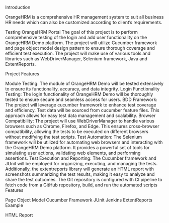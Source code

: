 Introduction

OrangeHRM is a comprehensive HR management system to suit all business HR needs which can also be customized according to client’s requirements.

Testing OrangeHRM Portal The goal of this project is to perform comprehensive testing of the login and add user functionality on the OrangeHRM Demo platform. The project will utilize Cucumber framework and page object model design pattern to ensure thorough coverage and efficient test execution. The project will make use of various tools and libraries such as WebDriverManager, Selenium framework, Java and ExtentReports.

Project Features

Module Testing: The module of OrangeHRM Demo will be tested extensively to ensure its functionality, accuracy, and data integrity.
Login Functionality Testing: The login functionality of OrangeHRM Demo will be thoroughly tested to ensure secure and seamless access for users.
BDD Framework: The project will leverage cucumber framework to enhance test coverage and efficiency. Test data will be sourced from cucumber feature files. This approach allows for easy test data management and scalability.
Browser Compatibility: The project will use WebDriverManager to handle various browsers such as Chrome, Firefox, and Edge. This ensures cross-browser compatibility, allowing the tests to be executed on different browsers without modifying the test scripts.
Test Automation: The Selenium framework will be utilized for automating web browsers and interacting with the OrangeHRM Demo platform. It provides a powerful set of tools for simulating user actions, validating web elements, and performing assertions.
Test Execution and Reporting: The Cucumber framework and JUnit will be employed for organizing, executing, and managing the tests. Additionally, the extentreports library will generate an HTML report with screenshots summarizing the test results, making it easy to analyze and share the test outcomes. The Git repository is configured with CI pipeline to fetch code from a GitHub repository, build, and run the automated scripts
Features

Page Object Model
Cucumber Framework
JUnit
Jenkins
ExtentReports
Example

HTML Report
